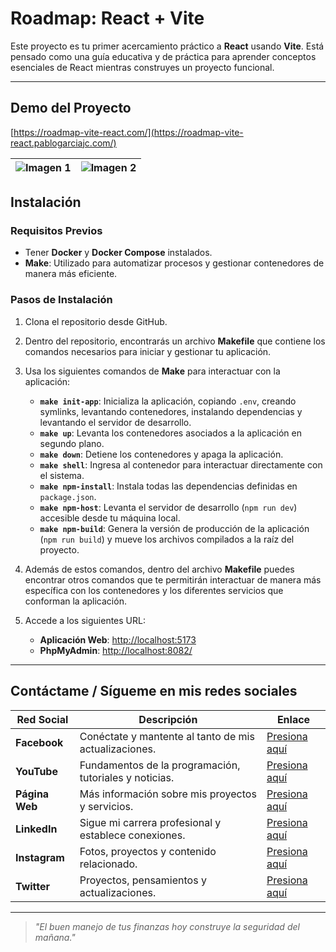 # Roadmap: React + Vite

Este proyecto es tu primer acercamiento práctico a **React** usando **Vite**. Está pensado como una guía educativa y de práctica para aprender conceptos esenciales de React mientras construyes un proyecto funcional.

---

## Demo del Proyecto

[https://roadmap-vite-react.com/](https://roadmap-vite-react.pablogarciajc.com/)

| ![Imagen 1](https://pablogarciajc.com/wp-content/uploads/2025/10/roadmap-vite-react-1.webp) | ![Imagen 2](https://pablogarciajc.com/wp-content/uploads/2025/10/roadmap-vite-react-2.webp) |
|-----------|-----------|

## Instalación

### Requisitos Previos

- Tener **Docker** y **Docker Compose** instalados.
- **Make**: Utilizado para automatizar procesos y gestionar contenedores de manera más eficiente.

### Pasos de Instalación

1. Clona el repositorio desde GitHub.
2. Dentro del repositorio, encontrarás un archivo **Makefile** que contiene los comandos necesarios para iniciar y gestionar tu aplicación.
3. Usa los siguientes comandos de **Make** para interactuar con la aplicación:

    - **`make init-app`**: Inicializa la aplicación, copiando `.env`, creando symlinks, levantando contenedores, instalando dependencias y levantando el servidor de desarrollo.  
    - **`make up`**: Levanta los contenedores asociados a la aplicación en segundo plano.  
    - **`make down`**: Detiene los contenedores y apaga la aplicación.  
    - **`make shell`**: Ingresa al contenedor para interactuar directamente con el sistema.  
    - **`make npm-install`**: Instala todas las dependencias definidas en `package.json`.  
    - **`make npm-host`**: Levanta el servidor de desarrollo (`npm run dev`) accesible desde tu máquina local.  
    - **`make npm-build`**: Genera la versión de producción de la aplicación (`npm run build`) y mueve los archivos compilados a la raíz del proyecto.  

4. Además de estos comandos, dentro del archivo **Makefile** puedes encontrar otros comandos que te permitirán interactuar de manera más específica con los contenedores y los diferentes servicios que conforman la aplicación.

5. Accede a los siguientes URL:
   - **Aplicación Web**: [http://localhost:5173](http://localhost:5173)
   - **PhpMyAdmin**: [http://localhost:8082/](http://localhost:8082/)

---

## Contáctame / Sígueme en mis redes sociales

| Red Social   | Descripción                                              | Enlace                   |
|--------------|----------------------------------------------------------|--------------------------|
| **Facebook** | Conéctate y mantente al tanto de mis actualizaciones.    | [Presiona aquí](https://www.facebook.com/PabloGarciaJC) |
| **YouTube**  | Fundamentos de la programación, tutoriales y noticias.   | [Presiona aquí](https://www.youtube.com/@pablogarciajc)     |
| **Página Web** | Más información sobre mis proyectos y servicios.        | [Presiona aquí](https://pablogarciajc.com/)              |
| **LinkedIn** | Sigue mi carrera profesional y establece conexiones.     | [Presiona aquí](https://www.linkedin.com/in/pablogarciajc) |
| **Instagram**| Fotos, proyectos y contenido relacionado.                 | [Presiona aquí](https://www.instagram.com/pablogarciajc) |
| **Twitter**  | Proyectos, pensamientos y actualizaciones.                | [Presiona aquí](https://x.com/PabloGarciaJC?t=lct1gxvE8DkqAr8dgxrHIw&s=09)   |

---
> _"El buen manejo de tus finanzas hoy construye la seguridad del mañana."_

